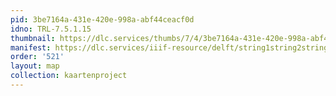 ```yaml
---
pid: 3be7164a-431e-420e-998a-abf44ceacf0d
idno: TRL-7.5.1.15
thumbnail: https://dlc.services/thumbs/7/4/3be7164a-431e-420e-998a-abf44ceacf0d/full/400,339/0/default.jpg
manifest: https://dlc.services/iiif-resource/delft/string1string2string3/kaartenproject-2007/TRL-7.5.1.15
order: '521'
layout: map
collection: kaartenproject
---
```

